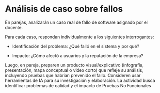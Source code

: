 # Análisis de caso sobre fallos

En parejas, analizarán un caso real de fallo de software asignado por el docente.


Para cada caso, respondan individualmente a los siguientes interrogantes:
- Identificación del problema: ¿Qué falló en el sistema y por qué?


- Impacto: ¿Cómo afectó a usuarios y la reputación de la empresa?



Luego, en pareja, preparen un producto visual/explicativo (infografía, presentación, mapa conceptual o video corto) que refleje su análisis, incluyendo pruebas que habrían prevenido el fallo. Consideren usar herramientas de IA para su investigación y elaboración. La actividad busca identificar problemas de calidad y el impacto de Pruebas No Funcionales